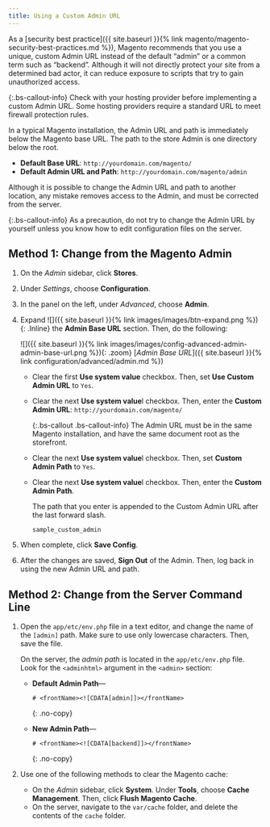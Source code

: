 ```yaml
---
title: Using a Custom Admin URL
---
```


As a [security best practice]({{ site.baseurl }}{% link magento/magento-security-best-practices.md %}), Magento recommends that you use a unique, custom Admin URL instead of the default “admin” or a common term such as “backend”. Although it will not directly protect your site from a determined bad actor, it can reduce exposure to scripts that try to gain unauthorized access.

{:.bs-callout-info}
Check with your hosting provider before implementing a custom Admin URL. Some hosting providers require a standard URL to meet firewall protection rules.

In a typical Magento installation, the Admin URL and path is immediately below the Magento base URL. The path to the store Admin is one directory below the root.

-  **Default Base URL**: `http://yourdomain.com/magento/`
-  **Default Admin URL and Path**: `http://yourdomain.com/magento/admin`

Although it is possible to change the Admin URL and path to another location, any mistake removes access to the Admin, and must be corrected from the server.

{:.bs-callout-info}
As a precaution, do not try to change the Admin URL by yourself unless you know how to edit configuration files on the server.

## Method 1: Change from the Magento Admin

1.  On the _Admin_ sidebar, click **Stores**.

1.  Under _Settings_, choose **Configuration**.

1.  In the panel on the left, under _Advanced_, choose **Admin**.

1.  Expand ![]({{ site.baseurl }}{% link images/images/btn-expand.png %}){: .Inline} the **Admin Base URL** section. Then, do the following:

    ![]({{ site.baseurl }}{% link images/images/config-advanced-admin-admin-base-url.png %}){: .zoom}
    [*Admin Base URL*]({{ site.baseurl }}{% link configuration/advanced/admin.md %})

    -  Clear the first **Use system value** checkbox. Then, set **Use Custom Admin URL** to `Yes`.

    -  Clear the next **Use system value**l checkbox. Then, enter the **Custom Admin URL**: `http://yourdomain.com/magento/`

        {:.bs-callout .bs-callout-info}
        The Admin URL must be in the same Magento installation, and have the same document root as the storefront.

    -  Clear the next **Use system value**l checkbox. Then, set **Custom Admin Path** to `Yes`.

    -  Clear the next **Use system value**l checkbox. Then, enter the **Custom Admin Path**.

        The path that you enter is appended to the Custom Admin URL after the last forward slash.

        `sample_custom_admin`

1.  When complete, click **Save Config**.

1.  After the changes are saved, **Sign Out** of the Admin. Then, log back in using the new Admin URL and path.

## Method 2: Change from the Server Command Line

1.  Open the `app/etc/env.php` file in a text editor, and change the name of the `[admin]` path. Make sure to use only lowercase characters. Then, save the file.

    On the server, the _admin path_ is located in the `app/etc/env.php` file. Look for the `<adminhtml>` argument in the `<admin>` section:

    -  **Default Admin Path**—

        ```php?start_inline=1
        # <frontName><![CDATA[admin]]></frontName>
        ```
        {: .no-copy}

    -  **New Admin Path**—

        ```php?start_inline=1
        # <frontName><![CDATA[backend]]></frontName>
        ```
        {: .no-copy}

1.  Use one of the following methods to clear the Magento cache:

    -  On the _Admin_ sidebar, click **System**. Under **Tools**, choose **Cache Management**. Then, click **Flush Magento Cache**.
    -  On the server, navigate to the `var/cache` folder, and delete the contents of the `cache` folder.
